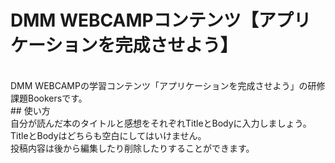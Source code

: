 # DMM WEBCAMPコンテンツ【アプリケーションを完成させよう】
<br>
DMM WEBCAMPの学習コンテンツ「アプリケーションを完成させよう」の研修課題Bookersです。
<br>
## 使い方
<br>
自分が読んだ本のタイトルと感想をそれぞれTitleとBodyに入力しましょう。
<br>
TitleとBodyはどちらも空白にしてはいけません。
<br>
投稿内容は後から編集したり削除したりすることができます。
